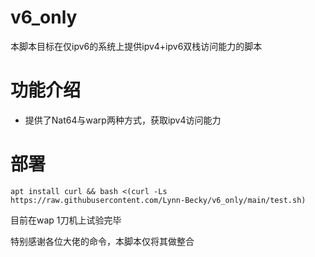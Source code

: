 # v6_only
本脚本目标在仅ipv6的系统上提供ipv4+ipv6双栈访问能力的脚本
# 功能介绍

- 提供了Nat64与warp两种方式，获取ipv4访问能力

# 部署

```
apt install curl && bash <(curl -Ls https://raw.githubusercontent.com/Lynn-Becky/v6_only/main/test.sh)
```
目前在wap 1刀机上试验完毕  

特别感谢各位大佬的命令，本脚本仅将其做整合

